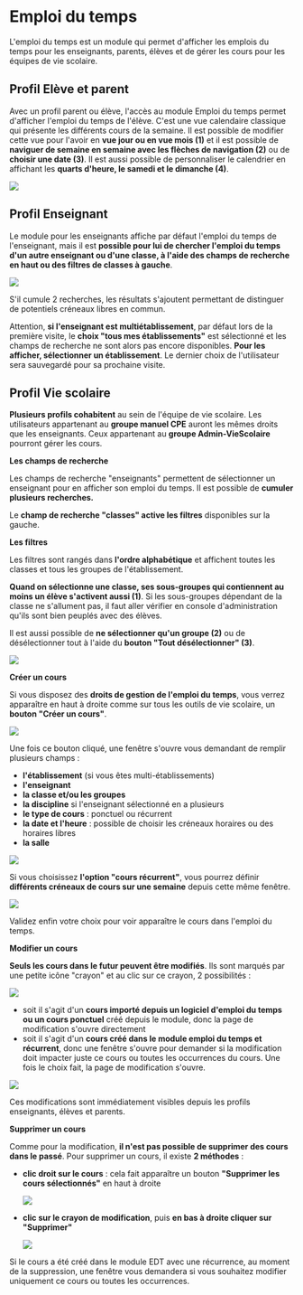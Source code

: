 # Emploi du temps

L'emploi du temps est un module qui permet d'afficher les emplois du temps pour les enseignants, parents, élèves et de gérer les cours pour les équipes de vie scolaire.

## Profil Elève et parent

Avec un profil parent ou élève, l'accès au module Emploi du temps permet d'afficher l'emploi du temps de l'élève. C'est une vue calendaire classique qui présente les différents cours de la semaine.
Il est possible de modifier cette vue pour l'avoir en **vue jour ou en vue mois (1)** et il est possible de **naviguer de semaine en semaine avec les flèches de navigation (2)** ou de **choisir une date (3)**. Il est aussi possible de personnaliser le calendrier en affichant les **quarts d'heure, le samedi et le dimanche (4)**.

![](.gitbook/assets/1calendaire_parents_enfants.png)

## Profil Enseignant

Le module pour les enseignants affiche par défaut l'emploi du temps de l'enseignant, mais il est **possible pour lui de chercher l'emploi du temps d'un autre enseignant ou d'une classe, à l'aide des champs de recherche en haut ou des filtres de classes à gauche**.

![](.gitbook/assets/2calendaire_enseignant.png)

S'il cumule 2 recherches, les résultats s'ajoutent permettant de distinguer de potentiels créneaux libres en commun.

Attention, **si l'enseignant est multiétablissement**, par défaut lors de la première visite, le **choix "tous mes établissements"** est sélectionné et les champs de recherche ne sont alors pas encore disponibles. **Pour les afficher, sélectionner un établissement**.
Le dernier choix de l'utilisateur sera sauvegardé pour sa prochaine visite.

## Profil Vie scolaire

**Plusieurs profils cohabitent** au sein de l'équipe de vie scolaire.
Les utilisateurs appartenant au **groupe manuel CPE** auront les mêmes droits que les enseignants.
Ceux appartenant au **groupe Admin-VieScolaire** pourront gérer les cours.

**Les champs de recherche**

Les champs de recherche "enseignants" permettent de sélectionner un enseignant pour en afficher son emploi du temps. Il est possible de **cumuler plusieurs recherches.**

Le **champ de recherche "classes" active les filtres** disponibles sur la gauche.

**Les filtres**

Les filtres sont rangés dans **l'ordre alphabétique** et affichent toutes les classes et tous les groupes de l'établissement.

**Quand on sélectionne une classe, ses sous-groupes qui contiennent au moins un élève s'activent aussi (1)**. Si les sous-groupes dépendant de la classe ne s'allument pas, il faut aller vérifier en console d'administration qu'ils sont bien peuplés avec des élèves.

Il est aussi possible de **ne sélectionner qu'un groupe (2)** ou de désélectionner tout à l'aide du **bouton "Tout désélectionner" (3)**.

![](.gitbook/assets/3filtres.png)

**Créer un cours**

Si vous disposez des **droits de gestion de l'emploi du temps**, vous verrez apparaître en haut à droite comme sur tous les outils de vie scolaire, un **bouton "Créer un cours"**.

![](.gitbook/assets/4creer_cours.png)

Une fois ce bouton cliqué, une fenêtre s'ouvre vous demandant de remplir plusieurs champs :

- **l'établissement** (si vous êtes multi-établissements)
- **l'enseignant**
- **la classe et/ou les groupes**
- **la discipline** si l'enseignant sélectionné en a plusieurs
- **le type de cours** : ponctuel ou récurrent
- **la date et l'heure** : possible de choisir les créneaux horaires ou des horaires libres
- **la salle**

![](.gitbook/assets/4champs_cours.png)

Si vous choisissez **l'option "cours récurrent"**, vous pourrez définir **différents créneaux de cours sur une semaine** depuis cette même fenêtre.

![](.gitbook/assets/4recurrence.png)

Validez enfin votre choix pour voir apparaître le cours dans l'emploi du temps.

**Modifier un cours**

**Seuls les cours dans le futur peuvent être modifiés**. Ils sont marqués par une petite icône "crayon" et au clic sur ce crayon, 2 possibilités :

![](.gitbook/assets/5crayon.png)

- soit il s'agit d'un **cours importé depuis un logiciel d'emploi du temps ou un cours ponctuel** créé depuis le module, donc la page de modification s'ouvre directement
- soit il s'agit d'un **cours créé dans le module emploi du temps et récurrent**, donc une fenêtre s'ouvre pour demander si la modification doit impacter juste ce cours ou toutes les occurrences du cours. Une fois le choix fait, la page de modification s'ouvre.

![](.gitbook/assets/5occurences.png)

Ces modifications sont immédiatement visibles depuis les profils enseignants, élèves et parents.

**Supprimer un cours**

Comme pour la modification, **il n'est pas possible de supprimer des cours dans le passé**.
Pour supprimer un cours, il existe **2 méthodes** :

- **clic droit sur le cours** : cela fait apparaître un bouton **"Supprimer les cours sélectionnés"** en haut à droite

    ![](.gitbook/assets/6suppression.png)

- **clic sur le crayon de modification**, puis **en bas à droite cliquer sur "Supprimer"**
    
    ![](.gitbook/assets/6suppression_modification.png)

Si le cours a été créé dans le module EDT avec une récurrence, au moment de la suppression, une fenêtre vous demandera si vous souhaitez modifier uniquement ce cours ou toutes les occurrences.
